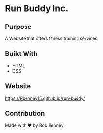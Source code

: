 # Run Buddy Inc.

## Purpose
A Website that offers fitness training services.

## Buikt With
* HTML
* CSS

## Website
https://Rbenney15.github.io/run-buddy/

## Contribution
Made with ❤️ by Rob Benney
